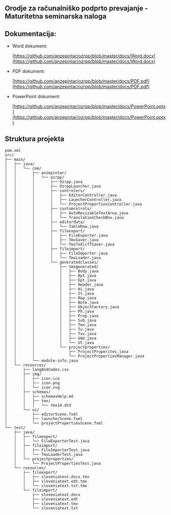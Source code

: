 ## Orodje za računalniško podprto prevajanje - Maturitetna seminarska naloga


## Dokumentacija:

- Word dokument:

  [https://github.com/anzepintar/ozrpp/blob/master/docs/Word.docx](https://github.com/anzepintar/ozrpp/blob/master/docs/Word.docx)

- PDF dokument:

  [https://github.com/anzepintar/ozrpp/blob/master/docs/PDF.pdf](https://github.com/anzepintar/ozrpp/blob/master/docs/PDF.pdf)

- PowerPoint dokument:

  [https://github.com/anzepintar/ozrpp/blob/master/docs/PowerPoint.pptx](https://github.com/anzepintar/ozrpp/blob/master/docs/PowerPoint.pptx)

## Struktura projekta
```text
pom.xml
src/
├── main/
│   ├── java/
│   │   └── com/
│   │       ├── anzepintar/
│   │       │   └── ozrpp/
│   │       │       ├── Ozrpp.java
│   │       │       ├── OzrppLauncher.java
│   │       │       ├── controlers/
│   │       │       │   ├── EditorController.java
│   │       │       │   ├── LauncherController.java
│   │       │       │   └── ProjectPropertiesController.java
│   │       │       ├── customcotrols/
│   │       │       │   ├── AutoResizableTextArea.java
│   │       │       │   └── TranslationCheckBox.java
│   │       │       ├── editordata/
│   │       │       │   └── TableRow.java
│   │       │       ├── fileexport/
│   │       │       │   ├── FileExporter.java
│   │       │       │   ├── TmxSaver.java
│   │       │       │   └── TmxToXliffSaver.java
│   │       │       ├── fileimport/
│   │       │       │   ├── FileImporter.java
│   │       │       │   └── TmxLoader.java
│   │       │       └── generatedclasses/
│   │       │           ├── tmxgenerated/
│   │       │           │   ├── Body.java
│   │       │           │   ├── Bpt.java
│   │       │           │   ├── Ept.java
│   │       │           │   ├── Header.java
│   │       │           │   ├── Hi.java
│   │       │           │   ├── It.java
│   │       │           │   ├── Map.java
│   │       │           │   ├── Note.java
│   │       │           │   ├── ObjectFactory.java
│   │       │           │   ├── Ph.java
│   │       │           │   ├── Prop.java
│   │       │           │   ├── Sub.java
│   │       │           │   ├── Tmx.java
│   │       │           │   ├── Tu.java
│   │       │           │   ├── Tuv.java
│   │       │           │   ├── Ude.java
│   │       │           │   └── Ut.java
│   │       │           └── projectproperties/
│   │       │               ├── ProjectProperites.java
│   │       │               └── ProjectPropertiesManager.java
│   │       └── module-info.java    
│   └── resources/
│       ├── langAndCodes.csv
│       ├── img/
│       │   ├── icon.ico
│       │   ├── icon.png
│       │   └── icon.svg
│       ├── schemas/
│       │   ├── schemasHelp.md
│       │   ├── tmx/
│       │   │   └── tmx14.dtd
│       └── ui/
│           ├── editorScene.fxml
│           ├── launcherScene.fxml
│           └── projectPropertiesScene.fxml
└── test/
    ├── java/
    │   ├── fileexport/
    │   │   └── FileExporterTest.java
    │   ├── fileimport/
    │   │   ├── FileImporterTest.java
    │   │   └── TmxLoaderTest.java
    │   └── projectproperties/
    │       └── ProjectPropertiesTest.java  
    └── resources/
        ├── fileexport/
        │   ├── sloveniatext.docx.tmx
        │   ├── sloveniatext.odt.tmx
        │   └── sloveniatext.txt.tmx
        └── fileimport/
            ├── sloveniatext.docx
            ├── sloveniatext.odt
            ├── sloveniatext.tmx
            └── sloveniatext.txt
```

